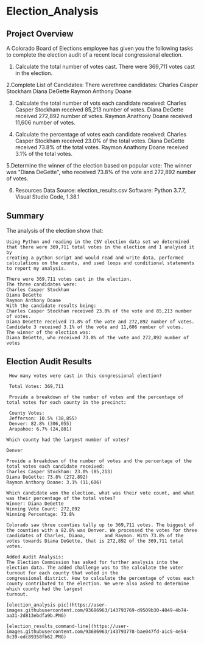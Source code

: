 # Election_Analysis

## Project Overview
A Colorado Board of Elections employee has given you the following tasks to complete the election audit of a recent local congressional election.

1. Calculate the total number of votes cast.
   There were 369,711 votes cast in the election.
   
2.Complete List of Candidates:
   There  werethree candidates:
     Charles Casper Stockham
     Diana DeGette
     Raymon Anthony Doane
     
3. Calculate the total number of vots each candidate received:
   Charles Casper Stockham received 85,213 number of votes.
   Diana DeGette received  272,892 number of votes.
   Raymon Anathony Doane received 11,606 number of votes.
   
4. Calculate the percentage of votes each candidate received:
     Charles Casper Stockham received 23.0% of the total votes.
     Diana DeGette received 73.8% of the total votes.
     Raymon Anathony Doane received 3.1% of the total votes.
     
 5.Determine the winner of the election based on popular vote:
  The winner was "Diana DeGette", who received 73.8% of the vote and 272,892 number of votes.
  
  6. Resources
Data Source: election_results.csv
Software: Python 3.7.7, Visual Studio Code, 1.38.1

## Summary
   The analysis of the election show that:

    Using Python and reading in the CSV election data set we determined that there were 369,711 total votes in the election and I analysed it by 
    creating a python script and would read and write data, performed calculations on the counts, and used loops and conditional statements to report my analysis.

    There were 369,711 votes cast in the election.
    The three candidates were:
    Charles Casper Stockham
    Diana DeGette
    Raymon Anthony Doane
    With the candidate results being:
    Charles Casper Stockham received 23.0% of the vote and 85,213 number of votes.
    Diana DeGette received 73.8% of the vote and 272,892 number of votes.
    Candidate 3 received 3.1% of the vote and 11,606 number of votes.
    The winner of the election was:
    Diana DeGette, who received 73.8% of the vote and 272,892 number of votes
    
    
## Election Audit Results

     How many votes were cast in this congressional election?
     
     Total Votes: 369,711
     
     Provide a breakdown of the number of votes and the percentage of total votes for each county in the precinct:
     
     County Votes:
     Jefferson: 10.5% (38,855)
     Denver: 82.8% (306,055)
     Arapahoe: 6.7% (24,801)
     
    Which county had the largest number of votes? 
    
    Denver

    Provide a breakdown of the number of votes and the percentage of the total votes each candidate received:
    Charles Casper Stockham: 23.0% (85,213)
    Diana DeGette: 73.8% (272,892)
    Raymon Anthony Doane: 3.1% (11,606)
    
    Which candidate won the election, what was their vote count, and what was their percentage of the total votes?
    Winner: Diana DeGette
    Winning Vote Count: 272,892
    Winning Percentage: 73.8%
    
    Colorado saw three counties tally up to 369,711 votes. The biggest of the counties with a 82.8% was Denver. We processed the votes for three candidates of Charles, Diana,       and Raymon. With 73.8% of the votes towards Diana DeGette, that is 272,892 of the 369,711 total votes.

    Added Audit Analysis:
    The Election Commission has asked for further analysis into the election data. The added challenge was to the calculate the voter turnout for each county that voted in the 
    congressional district. How to calculate the percentage of votes each county contributed to the election. We were also asked to determine which county had the largest   
    turnout.
    
    [election_analysis pic](https://user-images.githubusercontent.com/93686963/143793769-d9509b30-4849-4b74-aa31-2d813ebdfa9b.PNG)
    
    [election_results_command-line](https://user-images.githubusercontent.com/93686963/143793778-bae047fd-a1c5-4e54-8c39-edc89358fb62.PNG)


    
    
